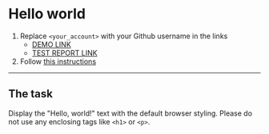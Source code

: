 # Hello world
1. Replace `<your_account>` with your Github username in the links
    - [DEMO LINK](https://Denchepornyuk.github.io/layout_hello-world/) <br>
    - [TEST REPORT LINK](https://Denchepornyuk.github.io/layout_hello-world/report/html_report/)
2. Follow [this instructions](https://mate-academy.github.io/layout_task-guideline/)
___

## The task
Display the "Hello, world!" text with the default browser styling. Please do not
use any enclosing tags like `<h1>` or `<p>`.
